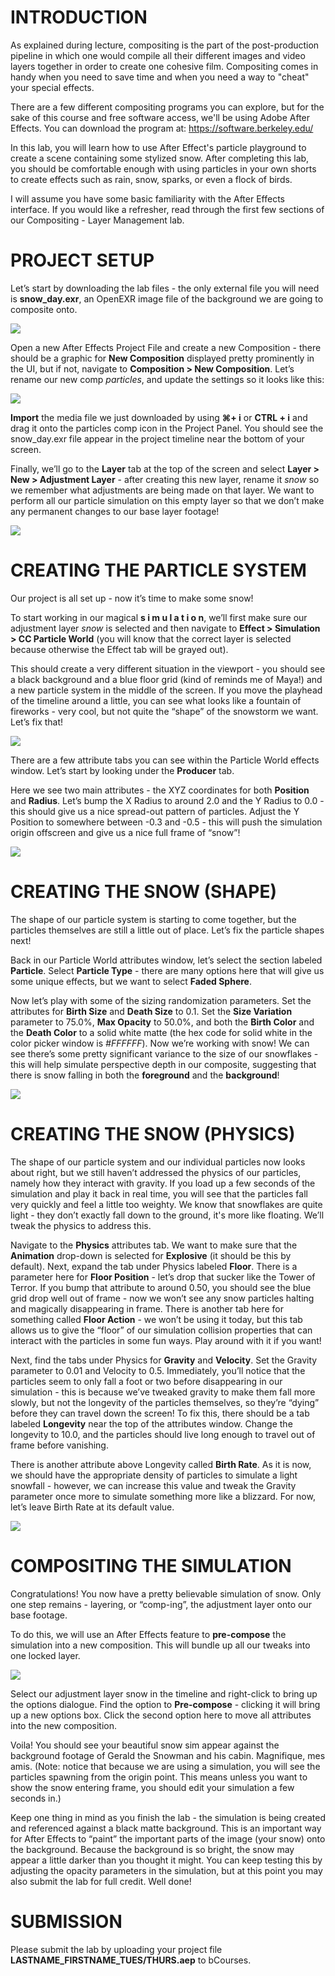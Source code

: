 # INTRODUCTION

As explained during lecture, compositing is the part of the post-production pipeline in which one would compile all their different images and video layers together in order to create one cohesive film. Compositing comes in handy when you need to save time and when you need a way to "cheat" your special effects.

There are a few different compositing programs you can explore, but for the sake of this course and free software access, we'll be using Adobe After Effects. You can download the program at: https://software.berkeley.edu/

In this lab, you will learn how to use After Effect's particle playground to create a scene containing some stylized snow. After completing this lab, you should be comfortable enough with using particles in your own shorts to create effects such as rain, snow, sparks, or even a flock of birds.

I will assume you have some basic familiarity with the After Effects interface. If you would like a refresher, read through the first few sections of our Compositing - Layer Management lab.

# PROJECT SETUP

Let’s start by downloading the lab files - the only external file you will need is **snow_day.exr**, an OpenEXR image file of the background we are going to composite onto.

![](snow_day.exr)

Open a new After Effects Project File and create a new Composition - there should be a graphic for **New Composition** displayed pretty prominently in the UI, but if not, navigate to **Composition > New Composition**. Let’s rename our new comp _particles_, and update the settings so it looks like this:

![](comp_settings.png)

**Import** the media file we just downloaded by using **⌘+ i** or **CTRL + i** and drag it onto the particles comp icon in the Project Panel. You should see the snow_day.exr file appear in the project timeline near the bottom of your screen.

Finally, we’ll go to the **Layer** tab at the top of the screen and select **Layer > New > Adjustment Layer** - after creating this new layer, rename it _snow_ so we remember what adjustments are being made on that layer. We want to perform all our particle simulation on this empty layer so that we don’t make any permanent changes to our base layer footage!

![](create_adjustment_layer.gif)

# CREATING THE PARTICLE SYSTEM

Our project is all set up - now it’s time to make some snow!

To start working in our magical **s i m u l a t i o n**, we’ll first make sure our adjustment layer _snow_ is selected and then navigate to **Effect > Simulation > CC Particle World** (you will know that the correct layer is selected because otherwise the Effect tab will be grayed out).

This should create a very different situation in the viewport - you should see a black background and a blue floor grid (kind of reminds me of Maya!) and a new particle system in the middle of the screen. If you move the playhead of the timeline around a little, you can see what looks like a fountain of fireworks - very cool, but not quite the “shape” of the snowstorm we want. Let’s fix that!

![](particle_world_overview.png)

There are a few attribute tabs you can see within the Particle World effects window. Let’s start by looking under the **Producer** tab.

Here we see two main attributes - the XYZ coordinates for both **Position** and **Radius**. Let’s bump the X Radius to around 2.0 and the Y Radius to 0.0 - this should give us a nice spread-out pattern of particles. Adjust the Y Position to somewhere between -0.3 and -0.5 - this will push the simulation origin offscreen and give us a nice full frame of “snow”!

![](shape_out_ps.gif)

# CREATING THE SNOW (SHAPE)

The shape of our particle system is starting to come together, but the particles themselves are still a little out of place. Let’s fix the particle shapes next!

Back in our Particle World attributes window, let’s select the section labeled **Particle**. Select **Particle Type** - there are many options here that will give us some unique effects, but we want to select **Faded Sphere**.

Now let’s play with some of the sizing randomization parameters. Set the attributes for **Birth Size** and **Death Size** to 0.1. Set the **Size Variation** parameter to 75.0%, **Max Opacity** to 50.0%, and both the **Birth Color** and the **Death Color** to a solid white matte (the hex code for solid white in the color picker window is _#FFFFFF_). Now we’re working with snow! We can see there’s some pretty significant variance to the size of our snowflakes - this will help simulate perspective depth in our composite, suggesting that there is snow falling in both the **foreground** and the **background**!

![](snow_shape.gif)

# CREATING THE SNOW (PHYSICS)

The shape of our particle system and our individual particles now looks about right, but we still haven’t addressed the physics of our particles, namely how they interact with gravity. If you load up a few seconds of the simulation and play it back in real time, you will see that the particles fall very quickly and feel a little too weighty. We know that snowflakes are quite light - they don’t exactly fall down to the ground, it's more like floating. We’ll tweak the physics to address this.

Navigate to the **Physics** attributes tab. We want to make sure that the **Animation** drop-down is selected for **Explosive** (it should be this by default). Next, expand the tab under Physics labeled **Floor**. There is a parameter here for **Floor Position** - let’s drop that sucker like the Tower of Terror. If you bump that attribute to around 0.50, you should see the blue grid drop well out of frame - now we won’t see any snow particles halting and magically disappearing in frame. There is another tab here for something called **Floor Action** - we won’t be using it today, but this tab allows us to give the “floor” of our simulation collision properties that can interact with the particles in some fun ways. Play around with it if you want!

Next, find the tabs under Physics for **Gravity** and **Velocity**. Set the Gravity parameter to 0.01 and Velocity to 0.5. Immediately, you’ll notice that the particles seem to only fall a foot or two before disappearing in our simulation - this is because we’ve tweaked gravity to make them fall more slowly, but not the longevity of the particles themselves, so they’re “dying” before they can travel down the screen! To fix this, there should be a tab labeled **Longevity** near the top of the attributes window. Change the longevity to 10.0, and the particles should live long enough to travel out of frame before vanishing.

There is another attribute above Longevity called **Birth Rate**. As it is now, we should have the appropriate density of particles to simulate a light snowfall - however, we can increase this value and tweak the Gravity parameter once more to simulate something more like a blizzard. For now, let’s leave Birth Rate at its default value.

![](snow_physics.gif)

# COMPOSITING THE SIMULATION

Congratulations! You now have a pretty believable simulation of snow. Only one step remains - layering, or “comp-ing”, the adjustment layer onto our base footage.

To do this, we will use an After Effects feature to **pre-compose** the simulation into a new composition. This will bundle up all our tweaks into one locked layer.

![](pre_comp.gif)

Select our adjustment layer snow in the timeline and right-click to bring up the options dialogue. Find the option to **Pre-compose** - clicking it will bring up a new options box. Click the second option here to move all attributes into the new composition.

Voila! You should see your beautiful snow sim appear against the background footage of Gerald the Snowman and his cabin. Magnifique, mes amis. (Note: notice that because we are using a simulation, you will see the particles spawning from the origin point. This means unless you want to show the snow entering frame, you should edit your simulation a few seconds in.)

Keep one thing in mind as you finish the lab - the simulation is being created and referenced against a black matte background. This is an important way for After Effects to “paint” the important parts of the image (your snow) onto the background. Because the background is so bright, the snow may appear a little darker than you thought it might. You can keep testing this by adjusting the opacity parameters in the simulation, but at this point you may also submit the lab for full credit. Well done!

# SUBMISSION

Please submit the lab by uploading your project file **LASTNAME_FIRSTNAME_TUES/THURS.aep** to bCourses.
